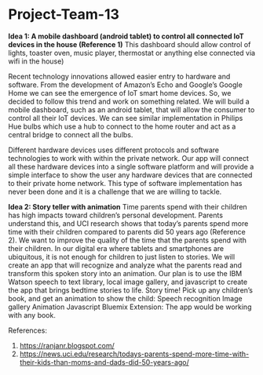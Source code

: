 # Project-Team-13

******Idea 1: A mobile dashboard (android tablet) to control all connected IoT devices in the house (Reference 1)******
This dashboard should allow control of lights, toaster oven, music player, thermostat or anything else connected via wifi in the house)

Recent technology innovations allowed easier entry to hardware and software. From the development of Amazon’s Echo and Google’s Google Home we can see the emergence of IoT smart home devices. So, we decided to follow this trend and work on something related. We will build a mobile dashboard, such as an android tablet, that will allow the consumer to control all their IoT devices. We can see similar implementation in Philips Hue bulbs which use a hub to connect to the home router and act as a central bridge to connect all the bulbs. 

Different hardware devices uses different protocols and software technologies to work with within the private network. Our app will connect all these hardware devices into a single software platform and will provide a simple interface to show the user any hardware devices that are connected to their private home network. This type of software implementation has never been done and it is a challenge that we are willing to tackle.




******Idea 2: Story teller with animation******
Time parents spend with their children has high impacts toward children’s personal development. Parents understand this, and UCI research shows that today’s parents spend more time with their children compared to parents did 50 years ago (Reference 2).  We want to improve the quality of the time that the parents spend with their children. In our digital era where tablets and smartphones are ubiquitous, it is not enough for children to just listen to stories. We will create an app that will recognize and analyze what the parents read and transform this spoken story into an animation. Our plan is to use the IBM Watson speech to text library, local image gallery, and javascript to create the app that brings bedtime stories to life. 
Story time! Pick up any children’s book, and get an animation to show the child:
    Speech recognition
    Image gallery 
    Animation
    Javascript
    Bluemix
Extension: The app would be working with any book.

References:
1. https://ranjanr.blogspot.com/
2. https://news.uci.edu/research/todays-parents-spend-more-time-with-their-kids-than-moms-and-dads-did-50-years-ago/
